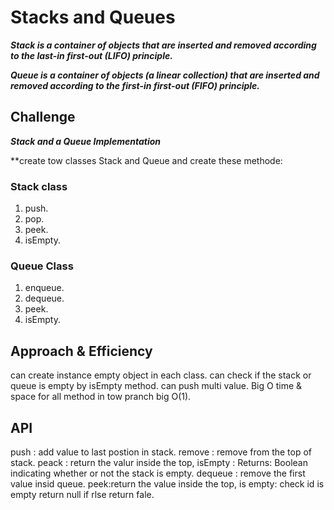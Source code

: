 # Stacks and Queues

***Stack is a container of objects that are inserted and removed according to the last-in first-out (LIFO) principle.***

***Queue is a container of objects (a linear collection) that are inserted and removed according to the first-in first-out (FIFO) principle.***

## Challenge

***Stack and a Queue Implementation***

**create tow classes Stack and Queue and create these methode:
### Stack class

1. push.
2. pop.
3. peek.
4. isEmpty.

### Queue Class 

1. enqueue.
2. dequeue.
3. peek.
4. isEmpty.


## Approach & Efficiency

can create instance empty object in each class. can check if the stack or queue is empty by isEmpty method.
can push multi value.
Big O time & space for all method in tow pranch big O(1).

## API

push : add value to last postion in stack.
remove : remove from the top of stack.
peack : return the valur inside the top,
isEmpty : Returns: Boolean indicating whether or not the stack is empty.
dequeue : remove the first value insid queue.
peek:return the value inside the top,
is empty: check id is empty return null if rlse return fale.





